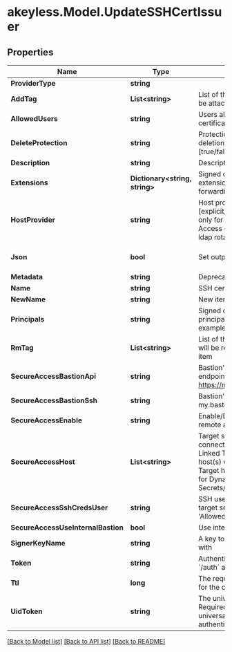 # akeyless.Model.UpdateSSHCertIssuer

## Properties

Name | Type | Description | Notes
------------ | ------------- | ------------- | -------------
**ProviderType** | **string** |  | [optional] 
**AddTag** | **List&lt;string&gt;** | List of the new tags that will be attached to this item | [optional] 
**AllowedUsers** | **string** | Users allowed to fetch the certificate, e.g root,ubuntu | 
**DeleteProtection** | **string** | Protection from accidental deletion of this item [true/false] | [optional] 
**Description** | **string** | Description of the object | [optional] 
**Extensions** | **Dictionary&lt;string, string&gt;** | Signed certificates with extensions, e.g permit-port-forwarding&#x3D;\\\&quot;\\\&quot; | [optional] 
**HostProvider** | **string** | Host provider type [explicit/target], Relevant only for Secure Remote Access of ssh cert issuer and ldap rotated secret | [optional] [default to "explicit"]
**Json** | **bool** | Set output format to JSON | [optional] [default to false]
**Metadata** | **string** | Deprecated - use description | [optional] 
**Name** | **string** | SSH certificate issuer name | 
**NewName** | **string** | New item name | [optional] 
**Principals** | **string** | Signed certificates with principal, e.g example_role1,example_role2 | [optional] 
**RmTag** | **List&lt;string&gt;** | List of the existent tags that will be removed from this item | [optional] 
**SecureAccessBastionApi** | **string** | Bastion&#39;s SSH control API endpoint. E.g. https://my.bastion:9900 | [optional] 
**SecureAccessBastionSsh** | **string** | Bastion&#39;s SSH server. E.g. my.bastion:22 | [optional] 
**SecureAccessEnable** | **string** | Enable/Disable secure remote access [true/false] | [optional] 
**SecureAccessHost** | **List&lt;string&gt;** | Target servers for connections (In case of Linked Target association, host(s) will inherit Linked Target hosts - Relevant only for Dynamic Secrets/producers) | [optional] 
**SecureAccessSshCredsUser** | **string** | SSH username to connect to target server, must be in &#39;Allowed Users&#39; list | [optional] 
**SecureAccessUseInternalBastion** | **bool** | Use internal SSH Bastion | [optional] 
**SignerKeyName** | **string** | A key to sign the certificate with | 
**Token** | **string** | Authentication token (see &#x60;/auth&#x60; and &#x60;/configure&#x60;) | [optional] 
**Ttl** | **long** | The requested Time To Live for the certificate, in seconds | 
**UidToken** | **string** | The universal identity token, Required only for universal_identity authentication | [optional] 

[[Back to Model list]](../README.md#documentation-for-models) [[Back to API list]](../README.md#documentation-for-api-endpoints) [[Back to README]](../README.md)

